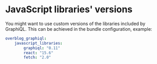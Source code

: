 JavaScript libraries' versions
==============

You might want to use custom versions of the libraries included by GraphiQL.
This can be achieved in the bundle configuration, example:

```yaml
overblog_graphiql:
    javascript_libraries:
        graphiql: "0.11"
        react: "15.6"
        fetch: "2.0"
```

